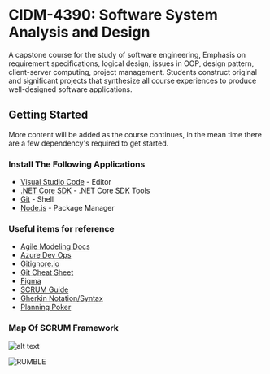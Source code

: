 # CIDM-4390: Software System Analysis and Design
A capstone course for the study of software engineering, Emphasis on requirement specifications, logical design, issues in OOP, design pattern, client-server computing, project management. Students construct original and significant projects that synthesize all course experiences to produce well-designed software applications.

## Getting Started
More content will be added as the course continues, in the mean time there are a few dependency's required to get started.

### Install The Following Applications
* [Visual Studio Code](https://code.visualstudio.com/download) - Editor
* [.NET Core SDK](https://dotnet.microsoft.com/download) - .NET Core SDK Tools
* [Git](https://git-scm.com/download) - Shell
* [Node.js](https://nodejs.org/en/) - Package Manager

### Useful items for reference
* [Agile Modeling Docs](http://agilemodeling.com/style/useCaseDiagram.htm)
* [Azure Dev Ops](https://azure.microsoft.com/en-us/services/devops/)
* [Gitignore.io](http://gitignore.io/)
* [Git Cheat Sheet](https://www.atlassian.com/git/tutorials/atlassian-git-cheatsheet)
* [Figma](https://www.figma.com/)
* [SCRUM Guide](https://www.scrumguides.org/scrum-guide.html)
 * [Gherkin Notation/Syntax](https://cucumber.io/docs/gherkin/reference/)
 * [Planning Poker](https://www.planningpoker.com/)

### Map Of SCRUM Framework
 ![alt text](https://innolution.com/uploads/misc/scrum_framework_practice_activity_duration.jpg)

![RUMBLE](https://media.giphy.com/media/3aGZA6WLI9Jde/giphy.gif)